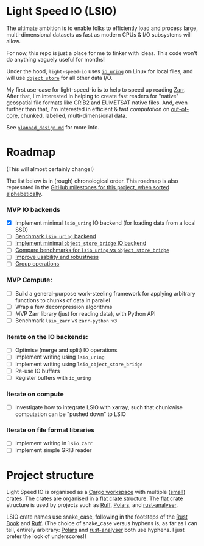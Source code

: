 # Light Speed IO (LSIO)
The ultimate ambition is to enable folks to efficiently load and process large, multi-dimensional datasets as fast as modern CPUs & I/O subsystems will allow.

For now, this repo is just a place for me to tinker with ideas. This code won't do anything vaguely useful for months!

Under the hood, `light-speed-io` uses [`io_uring`](https://kernel.dk/io_uring.pdf) on Linux for local files, and will use [`object_store`](https://lib.rs/crates/object_store) for all other data I/O.

My first use-case for light-speed-io is to help to speed up reading [Zarr](https://zarr.dev/). After that, I'm interested in helping to create fast readers for "native" geospatial file formats like GRIB2 and EUMETSAT native files. And, even further than that, I'm interested in efficient & fast _computation_ on [out-of-core](https://en.wikipedia.org/w/index.php?title=Out-of-core), chunked, labelled, multi-dimensional data.

See [`planned_design.md`](planned_design.md) for more info.

# Roadmap

(This will almost certainly change!)

The list below is in (rough) chronological order. This roadmap is also represnted in the [GitHub milestones for this project, when sorted alphabetically](https://github.com/JackKelly/light-speed-io/milestones?direction=asc&sort=title&state=open).

### MVP IO backends
- [x] Implement minimal `lsio_uring` IO backend (for loading data from a local SSD)
- [ ] [Benchmark `lsio_uring` backend](https://github.com/JackKelly/light-speed-io/milestone/3)
- [ ] [Implement minimal `object_store_bridge` IO backend](https://github.com/JackKelly/light-speed-io/milestone/4)
- [ ] [Compare benchmarks for `lsio_uring` vs `object_store_bridge`](https://github.com/JackKelly/light-speed-io/milestone/7)
- [ ] [Improve usability and robustness](https://github.com/JackKelly/light-speed-io/milestone/8)
- [ ] [Group operations](https://github.com/JackKelly/light-speed-io/milestone/9)

### MVP Compute:
- [ ] Build a general-purpose work-steeling framework for applying arbitrary functions to chunks of data in parallel
- [ ] Wrap a few decompression algorithms
- [ ] MVP Zarr library (just for reading data), with Python API
- [ ] Benchmark `lsio_zarr` vs `zarr-python v3`

### Iterate on the IO backends:
- [ ] Optimise (merge and split) IO operations
- [ ] Implement writing using `lsio_uring`
- [ ] Implement writing using `lsio_object_store_bridge`
- [ ] Re-use IO buffers
- [ ] Register buffers with `io_uring`

### Iterate on compute
- [ ] Investigate how to integrate LSIO with xarray, such that chunkwise computation can be "pushed down" to LSIO

### Iterate on file format libraries
- [ ] Implement writing in `lsio_zarr`
- [ ] Implement simple GRIB reader

# Project structure

Light Speed IO is organised as a [Cargo workspace](https://doc.rust-lang.org/book/ch14-03-cargo-workspaces.html) with multiple ([small](https://rust-unofficial.github.io/patterns/patterns/structural/small-crates.html)) crates. The crates are organised in a [flat crate structure](https://matklad.github.io/2021/08/22/large-rust-workspaces.html). The flat crate structure is used by projects such as [Ruff](https://github.com/astral-sh/ruff), [Polars](https://github.com/pola-rs/polars), and [rust-analyser](https://github.com/rust-lang/rust-analyzer).

LSIO crate names use snake_case, following in the footsteps of the [Rust Book](https://doc.rust-lang.org/book/ch14-03-cargo-workspaces.html) and [Ruff](https://github.com/astral-sh/ruff/tree/main/crates). (The choice of snake_case versus hyphens is, as far as I can tell, entirely arbitrary: [Polars](https://github.com/pola-rs/polars/tree/main/crates) and [rust-analyser](https://github.com/rust-lang/rust-analyzer/tree/master/crates) both use hyphens. I just prefer the look of underscores!)
